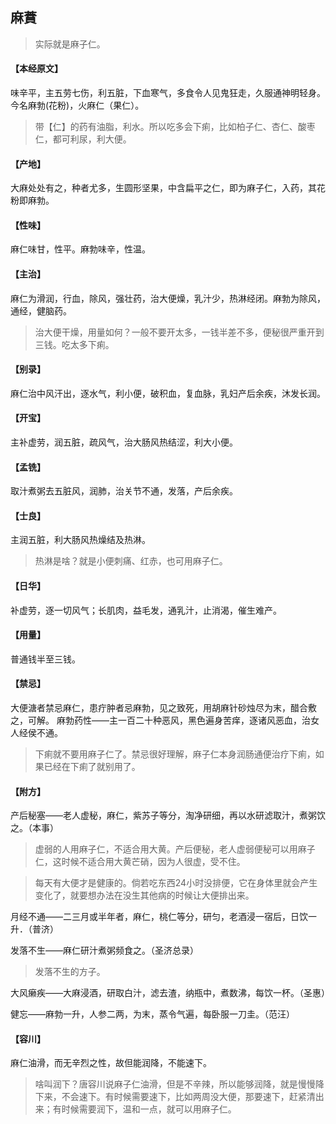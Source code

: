 ## 麻蕡

> 实际就是麻子仁。

#### 【本经原文】
味辛平，主五劳七伤，利五脏，下血寒气，多食令人见鬼狂走，久服通神明轻身。今名麻勃(花粉)，火麻仁（果仁）。

> 带【仁】的药有油脂，利水。所以吃多会下痢，比如柏子仁、杏仁、酸枣仁，都可利尿，利大便。

#### 【产地】
大麻处处有之，种者尤多，生圆形坚果，中含扁平之仁，即为麻子仁，入药，其花粉即麻勃。
#### 【性味】
麻仁味甘，性平。麻勃味辛，性温。
#### 【主治】
麻仁为滑润，行血，除风，强壮药，治大便燥，乳汁少，热淋经闭。麻勃为除风，
通经，健脑药。

> 治大便干燥，用量如何？一般不要开太多，一钱半差不多，便秘很严重开到三钱。吃太多下痢。

#### 【别录】
麻仁治中风汗出，逐水气，利小便，破积血，复血脉，乳妇产后余疾，沐发长润。
#### 【开宝】
主补虚劳，润五脏，疏风气，治大肠风热结涩，利大小便。
#### 【孟铣】
取汁煮粥去五脏风，润肺，治关节不通，发落，产后余疾。
#### 【士良】
主润五脏，利大肠风热燥结及热淋。

> 热淋是啥？就是小便刺痛、红赤，也可用麻子仁。

#### 【日华】
补虚劳，逐一切风气；长肌肉，益毛发，通乳汁，止消渴，催生难产。
#### 【用量】
普通钱半至三钱。
#### 【禁忌】
大便溏者禁忌麻仁，患疔肿者忌麻勃，见之致死，用胡麻针砂烛尽为末，醋合敷之，可解。
麻勃药性——主一百二十种恶风，黑色遍身苦痒，逐诸风恶血，治女人经侯不通。

> 下痢就不要用麻子仁了。禁忌很好理解，麻子仁本身润肠通便治疗下痢，如果已经在下痢了就别用了。

#### 【附方】
产后秘塞——老人虚秘，麻仁，紫苏子等分，淘净研细，再以水研滤取汁，煮粥饮之。（本事）

> 虚弱的人用麻子仁，不适合用大黄。产后便秘，老人虚弱便秘可以用麻子仁，这时候不适合用大黄芒硝，因为人很虚，受不住。

> 每天有大便才是健康的。倘若吃东西24小时没排便，它在身体里就会产生变化了，就要想办法在没生其他病的时候让大便排出来。

月经不通——二三月或半年者，麻仁，桃仁等分，研匀，老酒浸一宿后，日饮一升．（普济）

发落不生——麻仁研汁煮粥频食之。（圣济总录）

> 发落不生的方子。

大风癞疾——大麻浸酒，研取白汁，滤去渣，纳瓶中，煮数沸，每饮一杯。（圣惠）

健忘——麻勃一升，人参二两，为末，蒸令气遍，每卧服一刀圭。（范汪）

#### 【容川】
麻仁油滑，而无辛烈之性，故但能润降，不能速下。

> 啥叫润下？唐容川说麻子仁油滑，但是不辛辣，所以能够润降，就是慢慢降下来，不会速下。有时候需要速下，比如两周没大便，那要速下，赶紧清出来；有时候需要润下，温和一点，就可以用麻子仁。